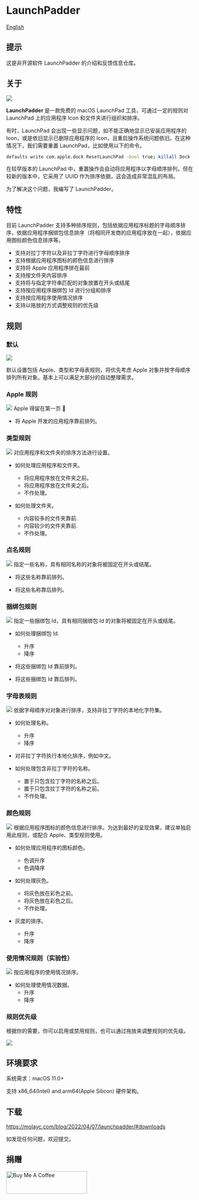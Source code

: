 # LaunchPadder

[English](README.md)

## 提示

这是非开源软件 LaunchPadder 的介绍和反馈信息仓库。

## 关于

![](images/launchpadder-zh-hans-00.png)

**LaunchPadder** 是一款免费的 macOS LaunchPad 工具，可通过一定的规则对 LaunchPad 上的应用程序 Icon 和文件夹进行组织和排序。

有时，LaunchPad 会出现一些显示问题，如不能正确地显示已安装应用程序的 Icon，或是依旧显示已删除应用程序的 Icon，且重启操作系统问题依旧。在这种情况下，我们需要重置 LaunchPad，比如使用以下的命令。

```bash
defaults write com.apple.dock ResetLaunchPad -bool true; killall Dock
```

在较早版本的 LaunchPad 中，重置操作会自动将应用程序以字母顺序排列，但在较新的版本中，它采用了 UUID 作为排序依据，这会造成非常混乱的布局。

为了解决这个问题，我编写了 LaunchPadder。

## 特性

目前 LaunchPadder 支持多种排序规则，包括依据应用程序标题的字母顺序排序，依据应用程序捆绑包信息排序（将相同开发商的应用程序放在一起），依据应用图标颜色信息排序等。

* 支持对拉丁字符以及非拉丁字符进行字母顺序排序
* 支持根据应用程序图标的颜色信息进行排序
* 支持将 Apple 应用程序排在最前
* 支持按文件夹内容排序
* 支持将与指定字符串匹配的对象放置在开头或结尾
* 支持按应用程序捆绑包 Id 进行分组和排序
* 支持按应用程序使用情况排序
* 支持以拖放的方式调整规则的优先级

## 规则

### 默认

![](images/launchpadder-zh-hans-00.png)

默认设置包括 Apple、类型和字母表规则，将优先考虑 Apple 对象并按字母顺序排列所有对象。基本上可以满足大部分的自动整理需求。

### Apple 规则

![](images/launchpadder-zh-hans-01.png)
Apple 得留在第一页 🙂

* 将 Apple 开发的应用程序靠前排列。

### 类型规则

![](images/launchpadder-zh-hans-02.png)
对应用程序和文件夹的排序方法进行设置。

* 如何处理应用程序和文件夹。
    * 将应用程序放在文件夹之前。
    * 将应用程序放在文件夹之后。
    * 不作处理。

* 如何处理文件夹。
    * 内容较多的文件夹靠前.
    * 内容较少的文件夹靠前.
    * 不作处理。

### 点名规则

![](images/launchpadder-zh-hans-03.png)
指定一些名称，具有相同名称的对象将被固定在开头或结尾。

* 将这些名称靠前排列。

* 将这些名称靠后排列。

### 捆绑包规则

![](images/launchpadder-zh-hans-04.png)
指定一些捆绑包 Id，具有相同捆绑包 Id 的对象将被固定在开头或结尾。

* 如何处理捆绑包 Id.
    * 升序
    * 降序

* 将这些捆绑包 Id 靠前排列。

* 将这些捆绑包 Id 靠后排列。

### 字母表规则

![](images/launchpadder-zh-hans-05.png)
依据字母顺序对对象进行排序，支持非拉丁字符的本地化字符集。

* 如何处理名称。
    * 升序
    * 降序

* 对非拉丁字符执行本地化排序，例如中文。

* 如何处理包含非拉丁字符的名称。
    * 置于只包含拉丁字符的名称之后。
    * 置于只包含拉丁字符的名称之前。
    * 不作处理。

### 颜色规则

![](images/launchpadder-zh-hans-06.png)
根据应用程序图标的颜色信息进行排序。为达到最好的呈现效果，建议单独启用此规则，或配合 Apple、类型规则使用。

* 如何处理应用程序的图标颜色。
    * 色调升序
    * 色调降序

* 如何处理灰色。
    * 将灰色放在彩色之前。
    * 将灰色放在彩色之后。
    * 不作处理。

* 灰度的排序。
    * 升序
    * 降序

### 使用情况规则（实验性）

![](images/launchpadder-zh-hans-07.png)
按应用程序的使用情况排序。

* 如何处理使用情况数据。
    * 升序
    * 降序

### 规则优先级

根据你的需要，你可以启用或禁用规则，也可以通过拖放来调整规则的优先级。

![](images/launch-padder-drag-drop-01.gif)

## 环境要求

系统需求：macOS 11.0+

支持 x86_64(Intel) and arm64(Apple Silicon) 硬件架构。

## 下载

https://molayc.com/blog/2022/04/07/launchpadder/#downloads

如发现任何问题，欢迎提交。

## 捐赠

<a href="https://www.buymeacoffee.com/molay" target="_blank" rel="noopener"><img src="https://cdn.buymeacoffee.com/buttons/v2/default-blue.png" alt="Buy Me A Coffee" style="height: 60px !important;width: 217px !important;"></a>

